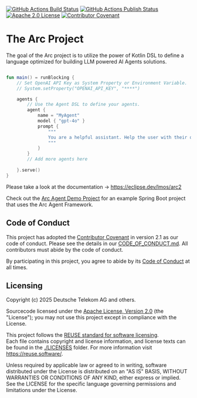 [![GitHub Actions Build Status](https://github.com/eclipse-lmos/arc/actions/workflows/gradle.yml/badge.svg?branch=main)](https://github.com/eclipse-lmos/arc/actions/workflows/gradle.yml)
[![GitHub Actions Publish Status](https://github.com/eclipse-lmos/arc/actions/workflows/gradle-publish.yml/badge.svg?branch=main)](https://github.com/eclipse-lmos/arc/actions/workflows/gradle-publish.yml)
[![Apache 2.0 License](https://img.shields.io/badge/license-Apache%202.0-green.svg)](https://www.apache.org/licenses/LICENSE-2.0)
[![Contributor Covenant](https://img.shields.io/badge/Contributor%20Covenant-2.1-4baaaa.svg)](CODE_OF_CONDUCT.md)

# The Arc Project

The goal of the Arc project is to utilize the power of Kotlin DSL to define
a language optimized for building LLM powered AI Agents solutions.

```kotlin

fun main() = runBlocking {
    // Set OpenAI API Key as System Property or Environment Variable.
    // System.setProperty("OPENAI_API_KEY", "****")

    agents {
        // Use the Agent DSL to define your agents.
        agent {
            name = "MyAgent"
            model { "gpt-4o" }
            prompt {
                """
                You are a helpful assistant. Help the user with their questions.
                """
            }
        }
        // Add more agents here
        
    }.serve()
}
```

Please take a look at the documentation -> https://eclipse.dev/lmos/arc2

Check out the [Arc Agent Demo Project](https://github.com/eclipse-lmos/arc-spring-init) for 
an example Spring Boot project that uses the Arc Agent Framework.

## Code of Conduct

This project has adopted the [Contributor Covenant](https://www.contributor-covenant.org/) in version 2.1 as our code of conduct. Please see the details in our [CODE_OF_CONDUCT.md](CODE_OF_CONDUCT.md). All contributors must abide by the code of conduct.

By participating in this project, you agree to abide by its [Code of Conduct](./CODE_OF_CONDUCT.md) at all times.

## Licensing
Copyright (c) 2025 Deutsche Telekom AG and others.

Sourcecode licensed under the [Apache License, Version 2.0](https://www.apache.org/licenses/LICENSE-2.0) (the "License"); you may not use this project except in compliance with the License.

This project follows the [REUSE standard for software licensing](https://reuse.software/).    
Each file contains copyright and license information, and license texts can be found in the [./LICENSES](./LICENSES) folder. For more information visit https://reuse.software/.   

Unless required by applicable law or agreed to in writing, software distributed under the License is distributed on an "AS IS" BASIS, WITHOUT WARRANTIES OR CONDITIONS OF ANY KIND, either express or implied. See the LICENSE for the specific language governing permissions and limitations under the License.
